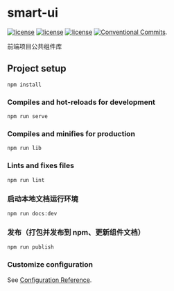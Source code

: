 # smart-ui

[![license](https://img.shields.io/badge/%40vue%2Fcli-%5E3.5.0-brightgreen.svg)](https://github.com/vuejs/vue-cli)
[![license](https://img.shields.io/badge/vue-%5E2.6.6-brightgreen.svg)](https://github.com/vuejs/vue)
[![license](https://img.shields.io/badge/vuepress-1.0.4-brightgreen)](https://github.com/vuejs/vuepress)
[![Conventional Commits](https://img.shields.io/badge/Conventional%20Commits-1.0.0-yellow.svg)](https://conventionalcommits.org).

前端项目公共组件库

## Project setup

```
npm install
```

### Compiles and hot-reloads for development

```
npm run serve
```

### Compiles and minifies for production

```
npm run lib
```

### Lints and fixes files

```
npm run lint
```

### 启动本地文档运行环境

```
npm run docs:dev
```

### 发布（打包并发布到 npm、更新组件文档）

```
npm run publish
```

### Customize configuration

See [Configuration Reference](https://cli.vuejs.org/config/).

